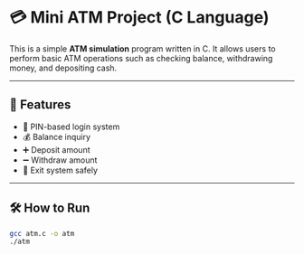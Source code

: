 # 💳 Mini ATM Project (C Language)

This is a simple **ATM simulation** program written in C. It allows users to perform basic ATM operations such as checking balance, withdrawing money, and depositing cash.

---

## 🚀 Features
- 🔐 PIN-based login system
- 💰 Balance inquiry
- ➕ Deposit amount
- ➖ Withdraw amount
- 🛑 Exit system safely

---

## 🛠️ How to Run
```bash
gcc atm.c -o atm
./atm